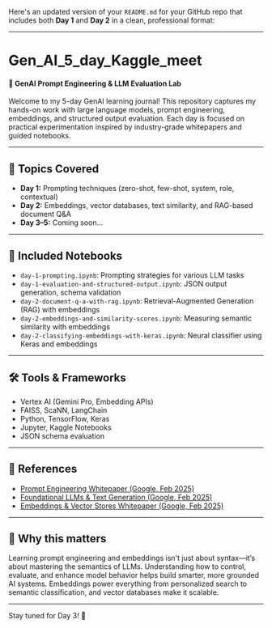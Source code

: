 Here's an updated version of your `README.md` for your GitHub repo that includes both **Day 1** and **Day 2** in a clean, professional format:

---

# Gen_AI_5_day_Kaggle_meet

#### 🔬 GenAI Prompt Engineering & LLM Evaluation Lab  
Welcome to my 5-day GenAI learning journal! This repository captures my hands-on work with large language models, prompt engineering, embeddings, and structured output evaluation. Each day is focused on practical experimentation inspired by industry-grade whitepapers and guided notebooks.

---

## 🧠 Topics Covered

- **Day 1:** Prompting techniques (zero-shot, few-shot, system, role, contextual)
- **Day 2:** Embeddings, vector databases, text similarity, and RAG-based document Q&A
- **Day 3–5:** Coming soon...

---

## 📂 Included Notebooks

- `day-1-prompting.ipynb`: Prompting strategies for various LLM tasks
- `day-1-evaluation-and-structured-output.ipynb`: JSON output generation, schema validation
- `day-2-document-q-a-with-rag.ipynb`: Retrieval-Augmented Generation (RAG) with embeddings
- `day-2-embeddings-and-similarity-scores.ipynb`: Measuring semantic similarity with embeddings
- `day-2-classifying-embeddings-with-keras.ipynb`: Neural classifier using Keras and embeddings

---

## 🛠️ Tools & Frameworks

- Vertex AI (Gemini Pro, Embedding APIs)
- FAISS, ScaNN, LangChain
- Python, TensorFlow, Keras
- Jupyter, Kaggle Notebooks
- JSON schema evaluation

---

## 📘 References

- [Prompt Engineering Whitepaper (Google, Feb 2025)](link-to-pdf)
- [Foundational LLMs & Text Generation (Google, Feb 2025)](link-to-pdf)
- [Embeddings & Vector Stores Whitepaper (Google, Feb 2025)](link-to-pdf)

---

## 🌟 Why this matters

Learning prompt engineering and embeddings isn't just about syntax—it’s about mastering the semantics of LLMs. Understanding how to control, evaluate, and enhance model behavior helps build smarter, more grounded AI systems. Embeddings power everything from personalized search to semantic classification, and vector databases make it scalable.

---

Stay tuned for Day 3! 🚀


